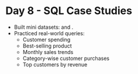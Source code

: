 # Day 8 - SQL Case Studies

- Built mini datasets:  and .
- Practiced real-world queries:
  - Customer spending
  - Best-selling product
  - Monthly sales trends
  - Category-wise customer purchases
  - Top customers by revenue

